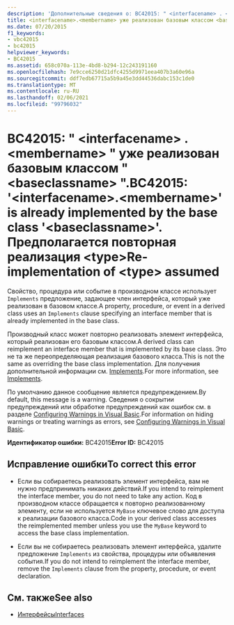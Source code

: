 ```yaml
---
description: 'Дополнительные сведения о: BC42015: " <interfacename> . <membername> " уже реализован базовым классом " <baseclassname> ". Предполагается повторная реализация <type>'
title: <interfacename>.<membername> уже реализован базовым классом <baseclassname>. Предполагается повторная реализация <type>
ms.date: 07/20/2015
f1_keywords:
- vbc42015
- bc42015
helpviewer_keywords:
- BC42015
ms.assetid: 658c070a-113e-4bd8-b294-12c243191160
ms.openlocfilehash: 7e9cce6250d21dfc4255d9971eea407b3a60e96a
ms.sourcegitcommit: ddf7edb67715a5b9a45e3dd44536dabc153c1de0
ms.translationtype: MT
ms.contentlocale: ru-RU
ms.lasthandoff: 02/06/2021
ms.locfileid: "99796032"
---
```

# <a name="bc42015-interfacenamemembername-is-already-implemented-by-the-base-class-baseclassname-re-implementation-of-type-assumed"></a><span data-ttu-id="8c639-105">BC42015: " \<interfacename> . \<membername> " уже реализован базовым классом " \<baseclassname> ".</span><span class="sxs-lookup"><span data-stu-id="8c639-105">BC42015: '\<interfacename>.\<membername>' is already implemented by the base class '\<baseclassname>'.</span></span> <span data-ttu-id="8c639-106">Предполагается повторная реализация \<type></span><span class="sxs-lookup"><span data-stu-id="8c639-106">Re-implementation of \<type> assumed</span></span>

<span data-ttu-id="8c639-107">Свойство, процедура или событие в производном классе использует `Implements` предложение, задающее член интерфейса, который уже реализован в базовом классе.</span><span class="sxs-lookup"><span data-stu-id="8c639-107">A property, procedure, or event in a derived class uses an `Implements` clause specifying an interface member that is already implemented in the base class.</span></span>

 <span data-ttu-id="8c639-108">Производный класс может повторно реализовать элемент интерфейса, который реализован его базовым классом.</span><span class="sxs-lookup"><span data-stu-id="8c639-108">A derived class can reimplement an interface member that is implemented by its base class.</span></span> <span data-ttu-id="8c639-109">Это не та же переопределяющая реализация базового класса.</span><span class="sxs-lookup"><span data-stu-id="8c639-109">This is not the same as overriding the base class implementation.</span></span> <span data-ttu-id="8c639-110">Для получения дополнительной информации см. [Implements](../statements/implements-clause.md).</span><span class="sxs-lookup"><span data-stu-id="8c639-110">For more information, see [Implements](../statements/implements-clause.md).</span></span>

 <span data-ttu-id="8c639-111">По умолчанию данное сообщение является предупреждением.</span><span class="sxs-lookup"><span data-stu-id="8c639-111">By default, this message is a warning.</span></span> <span data-ttu-id="8c639-112">Сведения о сокрытии предупреждений или обработке предупреждений как ошибок см. в разделе [Configuring Warnings in Visual Basic](/visualstudio/ide/configuring-warnings-in-visual-basic).</span><span class="sxs-lookup"><span data-stu-id="8c639-112">For information on hiding warnings or treating warnings as errors, see [Configuring Warnings in Visual Basic](/visualstudio/ide/configuring-warnings-in-visual-basic).</span></span>

 <span data-ttu-id="8c639-113">**Идентификатор ошибки:** BC42015</span><span class="sxs-lookup"><span data-stu-id="8c639-113">**Error ID:** BC42015</span></span>

## <a name="to-correct-this-error"></a><span data-ttu-id="8c639-114">Исправление ошибки</span><span class="sxs-lookup"><span data-stu-id="8c639-114">To correct this error</span></span>

- <span data-ttu-id="8c639-115">Если вы собираетесь реализовать элемент интерфейса, вам не нужно предпринимать никаких действий.</span><span class="sxs-lookup"><span data-stu-id="8c639-115">If you intend to reimplement the interface member, you do not need to take any action.</span></span> <span data-ttu-id="8c639-116">Код в производном классе обращается к повторно реализованному элементу, если не используется `MyBase` ключевое слово для доступа к реализации базового класса.</span><span class="sxs-lookup"><span data-stu-id="8c639-116">Code in your derived class accesses the reimplemented member unless you use the `MyBase` keyword to access the base class implementation.</span></span>

- <span data-ttu-id="8c639-117">Если вы не собираетесь реализовать элемент интерфейса, удалите предложение `Implements` из свойства, процедуры или объявления события.</span><span class="sxs-lookup"><span data-stu-id="8c639-117">If you do not intend to reimplement the interface member, remove the `Implements` clause from the property, procedure, or event declaration.</span></span>

## <a name="see-also"></a><span data-ttu-id="8c639-118">См. также</span><span class="sxs-lookup"><span data-stu-id="8c639-118">See also</span></span>

- [<span data-ttu-id="8c639-119">Интерфейсы</span><span class="sxs-lookup"><span data-stu-id="8c639-119">Interfaces</span></span>](../../programming-guide/language-features/interfaces/index.md)
